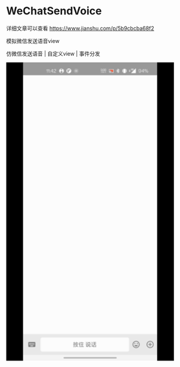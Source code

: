 # WeChatSendVoice

详细文章可以查看 https://www.jianshu.com/p/5b9cbcba68f2

模拟微信发送语音view

仿微信发送语音 | 自定义view | 事件分发

![](gif/readme.gif)
